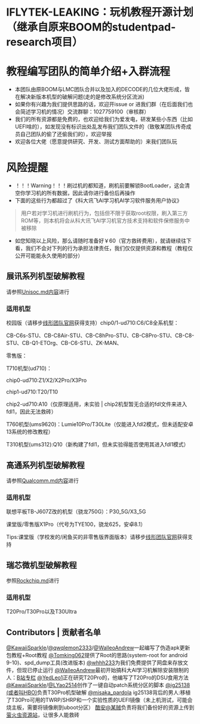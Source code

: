# IFLYTEK-LEAKING：玩机教程开源计划（继承自原来BOOM的studentpad-research项目）

# 教程编写团队的简单介绍+入群流程

* 本团队由原BOOM与LMC团队合并以及加入的DECODE的几位大佬形成，皆在解决新版本机型的破解问题(走的是修改系统分区流派)
* 如果你有兴趣为我们提供思路的话，欢迎开issue or 进我们群（在后面我们也会简述学习机的情况）交流群聊：1027759100（审核群）
* 我们的所有资源都是免费的，也欢迎给我们为爱发电，研发某些小东西（比如UEFI啥的），如发现没有标识出处乱发布我们团队文件的（致敬某团队传奇成员自己团队的偷了还偷我们的），欢迎举报
* 欢迎各位大佬（愿意提供研究、开发、测试方面帮助的）来我们团队玩

# 风险提醒

* ！！！Warning！！！刷过机的都知道，刷机前要解锁BootLoader，这会清空你学习机的所有数据，因此请你进行备份后再操作
* 下面的这些行为都超过了《科大讯飞AI学习机AI学习软件服务用户协议》

> 用户若对学习机进行刷机行为，包括但不限于获取root权限，刷入第三方ROM等，则本机将会从科大讯飞AI学习机官方技术支持和软件保修服务中被移除

* 如您知晓以上风险，那么请随时准备好￥60（官方救砖费用），就请继续往下看，我们不会对下列的行为承担法律责任，我们仅仅提供资源和教程（教程仅公开可能能永久使用的部分）

## 展讯系列机型破解教程

请参照[Unisoc.md内容](./Unisoc.md)进行

### 适用机型

校园版（请移步[线形团队官网](http://linearteam.top/)获得支持）chip0/1-ud710:C6/C8全系机型：

CB-C6s-STU、CB-C8Air-STU、CB-C8hPro-STU、CB-C8Pro-STU、CB-C8-STU、CB-Q1-ETOrg、CB-C6-STU、ZK-MAN、

零售版：

T710机型(ud710)：

chip0-ud710:Z1/X2/X2Pro/X3Pro

chip1-ud710:T20/T10

chip2-ud710:A10（仅原理适用，未实验 | chip2机型暂无合适的fdl文件来进入fdl1，因此无法救砖）

T760机型(ums9620)：Lumie10Pro/T30Lite（仅能进入fdl2模式，但未适配安卓13系统的修改教程）

T310机型(ums312):Q10（新构建了fdl1，但未实验得能否使用其进入fdl1模式）

## 高通系列机型破解教程

请参照[Qualcomm.md内容](./Qualcomm.md)进行

### 适用机型

联想平板TB-J607Z改的机型（骁龙750G）：P30_5G/X3_5G

课堂版/零售版X1Pro（代号为TYE100，骁龙625，安卓8.1）

Tips:课堂版（学校发的/闲鱼买的非零售版界面版本）请移步[线形团队官网](http://linearteam.top/)获得支持

## 瑞芯微机型破解教程

参照[Rockchip.md](./Rockchip.md)进行

### 适用机型

T20Pro/T30Pro以及T30Ultra

## Contributors | 贡献者名单

[@KawaiiSparkle](https://github.com/KawaiiSparkle)/[@qwqlemon2333](https://github.com/qwqlemon2333)/[@WalleoAndrew](https://github.com/WalleoAndrew)一起编写了伪造apk更新包教程+Root教程
[@Tomking062](https://github.com/Tomking062)提供了Root的思路(system-root for android 9-10)、spd_dump工具(改进版本)
[@whhh233](https://github.com/whhh233)为我们免费提供了网盘来存放文件，但现已停止运行
[@WalleoAndrew](https://github.com/WalleoAndrew)最初开始搞科大AI学习机解除安装限制的人：[B站专栏](https://www.bilibili.com/opus/645517873680220178)
[@YedLeo1](https://github.com/YedLeo1)正在研究T20Pro的，他编写了T20Pro的DSU食用方法
[@KawaiiSparkle](https://github.com/KawaiiSparkle)/[@LYao2514](https://github.com/LYao2514)创作了一键自动patch系统分区的脚本
[@ig25138 (或者叫HBO)](https://github.com/ig25138)负责T30Pro机型破解
[@misaka_pardola](https://github.com/misaka_pardola) ig25138背后的男人:移植了T30Pro可用的TWRP/SHRP和一个实验性质的UEFI镜像（未上机测试，可能会烧主板，需要将镜像刷到uboot分区）
[酷安@某贼](http://www.coolapk.com/u/3463951)负责将我们备份好的资源上传到[萤火虫资源站](https://yhcres.top)，让很多人能救砖
